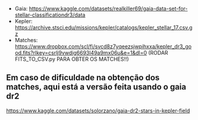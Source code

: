 + Gaia: https://www.kaggle.com/datasets/realkiller69/gaia-data-set-for-stellar-classificationdr3/data
+ Kepler: https://archive.stsci.edu/missions/kepler/catalogs/kepler_stellar_17.csv.gz
+ Matches: https://www.dropbox.com/scl/fi/svcd8z7yqeezsjwpihxxa/kepler_dr3_good.fits?rlkey=csrlj9vwdig6693l49a9mx06u&e=1&dl=0 (RODAR FITS_TO_CSV.py PARA OBTER OS MATCHES!!)

## Em caso de dificuldade na obtenção dos matches, aqui está a versão feita usando o gaia dr2
https://www.kaggle.com/datasets/solorzano/gaia-dr2-stars-in-kepler-field